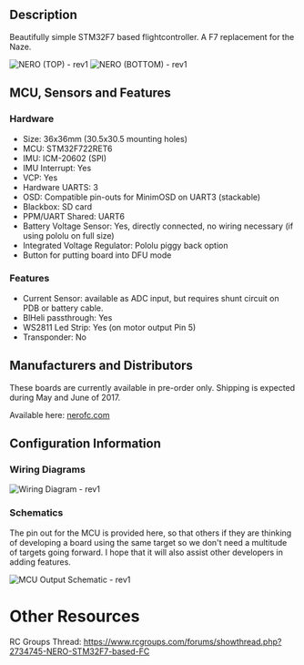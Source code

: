 
## Description

Beautifully simple STM32F7 based flightcontroller. A F7 replacement for the Naze.

![NERO (TOP) - rev1](https://raw.githubusercontent.com/wiki/betaflight/betaflight/images/boards/nero/nero-rev1-top.jpg)
![NERO (BOTTOM) - rev1](https://raw.githubusercontent.com/wiki/betaflight/betaflight/images/boards/nero/nero-rev1-bottom.jpg)

## MCU, Sensors and Features

### Hardware
  - Size: 36x36mm (30.5x30.5 mounting holes)  
  - MCU: STM32F722RET6
  - IMU: ICM-20602 (SPI) 
  - IMU Interrupt: Yes
  - VCP: Yes
  - Hardware UARTS: 3 
  - OSD: Compatible pin-outs for MinimOSD on UART3 (stackable) 
  - Blackbox: SD card 
  - PPM/UART Shared: UART6
  - Battery Voltage Sensor: Yes, directly connected, no wiring necessary (if using pololu on full size)
  - Integrated Voltage Regulator: Pololu piggy back option 
  - Button for putting board into DFU mode

### Features
  - Current Sensor: available as ADC input, but requires shunt circuit on PDB or battery cable.
  - BlHeli passthrough: Yes 
  - WS2811 Led Strip: Yes (on motor output Pin 5)
  - Transponder: No

## Manufacturers and Distributors

These boards are currently available in pre-order only. Shipping is expected during May and June of 2017.  

Available here: [nerofc.com](https://nerofc.com)

## Configuration Information

### Wiring Diagrams
![Wiring Diagram - rev1](https://raw.githubusercontent.com/wiki/betaflight/betaflight/images/boards/nero/nero-rev1-wiring.png)

### Schematics

The pin out for the MCU is provided here, so that others if they are thinking of developing a board using the same target so we don't need a multitude of targets going forward. I hope that it will also assist other developers in adding features.

![MCU Output Schematic - rev1](https://raw.githubusercontent.com/wiki/betaflight/betaflight/images/boards/nero/nero-rev1-mcu-schematic.png)


# Other Resources

RC Groups Thread: https://www.rcgroups.com/forums/showthread.php?2734745-NERO-STM32F7-based-FC